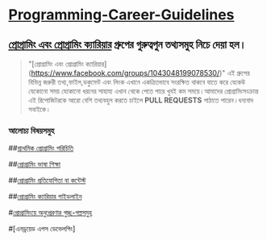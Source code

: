 # [Programming-Career-Guidelines](https://www.facebook.com/groups/1043048199078530/) 
## [প্রোগ্রামিং এবং প্রোগ্রামিং ক্যারিয়ার](https://www.facebook.com/groups/1043048199078530/) গ্রুপের গুরুত্বপুন তথ্যসমুহ নিচে দেয়া হল।

> "[প্রোগ্রামিং এবং প্রোগ্রামিং ক্যারিয়ার] (https://www.facebook.com/groups/1043048199078530/)" এই গ্রুপের বিভিন্ন জরুরী তথ্য,ফাইল,ডকুমেন্ট এবং লিংক এখানে একত্রিতভাবে সংরক্ষিত থাকবে যাতে করে যেকেউ যেকোনো সময় যেকোনো ধরনের সাহায্য এখান থেকে পেতে পারে খুবই কম সময়ে।আমাদের প্রোগ্রামিংসংক্রান্ত এই রিপোজিটরকে আরো বেশি তথ্যবহুল করতে চাইলে **PULL REQUESTS** পাঠাতে পারেন।ধন্যবাদ সবাইকে।

### **আলোচ্য বিষয়সমুহ**

##[প্রাথমিক প্রোগ্রামিং পরিচিতি](https://github.com/Gkemon/Programming-Career-Guidelines/blob/master/%E0%A6%AA%E0%A7%8D%E0%A6%B0%E0%A7%8B%E0%A6%97%E0%A7%8D%E0%A6%B0%E0%A6%BE%E0%A6%AE%E0%A6%BF%E0%A6%82%20%E0%A6%A6%E0%A7%81%E0%A6%A8%E0%A6%BF%E0%A7%9F%E0%A6%BE%E0%A6%A4%E0%A7%87%20%E0%A6%A8%E0%A6%A4%E0%A7%81%E0%A6%A8%20%E0%A6%86%E0%A6%AA%E0%A6%A8%E0%A6%BF%3F.md)

##[প্রোগ্রামিং ভাষা শিক্ষা](https://github.com/Gkemon/Programming-Career-Guidelines/blob/master/%E0%A6%AA%E0%A7%8D%E0%A6%B0%E0%A7%8B%E0%A6%97%E0%A7%8D%E0%A6%B0%E0%A6%BE%E0%A6%AE%E0%A6%BF%E0%A6%82%20%E0%A6%AD%E0%A6%BE%E0%A6%B7%E0%A6%BE%20%E0%A6%B6%E0%A6%BF%E0%A6%95%E0%A7%8D%E0%A6%B7%E0%A6%BE%E0%A5%A4.md)

##[প্রোগ্রামিং প্রতিযোগিতা বা কন্টেস্ট](https://github.com/Gkemon/Programming-Career-Guidelines/blob/master/%E0%A6%AA%E0%A7%8D%E0%A6%B0%E0%A7%8B%E0%A6%97%E0%A7%8D%E0%A6%B0%E0%A6%BE%E0%A6%AE%E0%A6%BF%E0%A6%82%20%E0%A6%AA%E0%A7%8D%E0%A6%B0%E0%A6%A4%E0%A6%BF%E0%A6%AF%E0%A7%8B%E0%A6%97%E0%A7%80%E0%A6%A4%E0%A6%BE.md)

##[প্রোগ্রামিং ক্যারিয়ার গাইডলাইন](https://github.com/Gkemon/Programming-Career-Guidelines/blob/master/%E0%A6%AA%E0%A7%8D%E0%A6%B0%E0%A7%8B%E0%A6%97%E0%A7%8D%E0%A6%B0%E0%A6%BE%E0%A6%AE%E0%A6%BF%E0%A6%82%20%E0%A6%AA%E0%A7%8D%E0%A6%B0%E0%A6%A4%E0%A6%BF%E0%A6%AF%E0%A7%8B%E0%A6%97%E0%A7%80%E0%A6%A4%E0%A6%BE.md)

#[প্রোগ্রামিংয়ে অনুপ্রেরণার গুচ্ছ-গল্পসমুহ](https://github.com/Gkemon/Programming-Career-Guidelines/blob/master/%E0%A6%AA%E0%A7%8D%E0%A6%B0%E0%A7%8B%E0%A6%97%E0%A7%8D%E0%A6%B0%E0%A6%BE%E0%A6%AE%E0%A6%BF%E0%A6%82%E0%A7%9F%E0%A7%87%20%E0%A6%85%E0%A6%A8%E0%A7%81%E0%A6%AA%E0%A7%8D%E0%A6%B0%E0%A7%87%E0%A6%B0%E0%A6%A3%E0%A6%BE%E0%A6%B0%20%E0%A6%97%E0%A7%81%E0%A6%9A%E0%A7%8D%E0%A6%9B-%E0%A6%97%E0%A6%B2%E0%A7%8D%E0%A6%AA%E0%A6%B8%E0%A6%AE%E0%A7%81%E0%A6%B9.md)

#[এনড্রয়েড এপস ডেভেলপিং]

